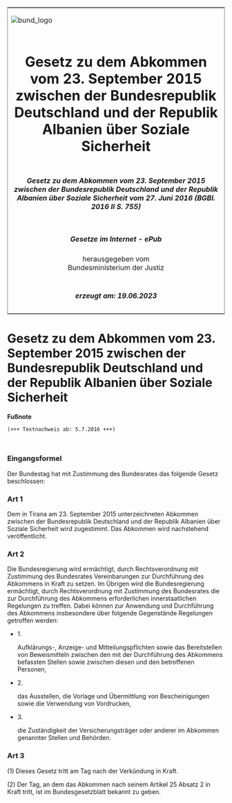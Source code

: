 <span id="DECKBLATT.html"></span>

<table border="0" frame="border" width="100%">

<tr valign="top">

<td align="left">

![bund\_logo](BfJ_2021_Web_de_de.gif)

</td>

<td align="right">

 

</td>

</tr>

<tr align="center" valign="middle">

<td colspan="2">

# Gesetz zu dem Abkommen vom 23. September 2015 zwischen der Bundesrepublik Deutschland und der Republik Albanien über Soziale Sicherheit

</td>

</tr>

<tr align="center" valign="middle">

<td colspan="2">

##### Gesetz zu dem Abkommen vom 23. September 2015 zwischen der Bundesrepublik Deutschland und der Republik Albanien über Soziale Sicherheit vom 27. Juni 2016 (BGBl. 2016 II S. 755)

</td>

</tr>

<tr align="center" valign="middle">

<td colspan="2">

  
  

##### Gesetze im Internet - ePub  
  
herausgegeben vom  
Bundesministerium der Justiz

</td>

</tr>

<tr align="center" valign="bottom">

<td colspan="2">

  
  

##### erzeugt am: 19.06.2023

</td>

</tr>

</table>

<span id="BJNR075520016.html"></span>

# Gesetz zu dem Abkommen vom 23. September 2015 zwischen der Bundesrepublik Deutschland und der Republik Albanien über Soziale Sicherheit

<div>

  
**Fußnote**

<div class="jnhtml">

<div>

<div class="jurAbsatz">

  

``` 
(+++ Textnachweis ab: 5.7.2016 +++)

 
```

</div>

</div>

</div>

</div>

<span id="BJNR075520016BJNE000100000.html"></span>

### Eingangsformel  

<div>

<div class="jnhtml">

<div>

<div class="jurAbsatz">

Der Bundestag hat mit Zustimmung des Bundesrates das folgende Gesetz
beschlossen:

</div>

</div>

</div>

</div>

<span id="BJNR075520016BJNE000200000.html"></span>

### Art 1  

<div>

<div class="jnhtml">

<div>

<div class="jurAbsatz">

Dem in Tirana am 23. September 2015 unterzeichneten Abkommen zwischen
der Bundesrepublik Deutschland und der Republik Albanien über Soziale
Sicherheit wird zugestimmt. Das Abkommen wird nachstehend
veröffentlicht.

</div>

</div>

</div>

</div>

<span id="BJNR075520016BJNE000300000.html"></span>

### Art 2  

<div>

<div class="jnhtml">

<div>

<div class="jurAbsatz">

Die Bundesregierung wird ermächtigt, durch Rechtsverordnung mit
Zustimmung des Bundesrates Vereinbarungen zur Durchführung des Abkommens
in Kraft zu setzen. Im Übrigen wird die Bundesregierung ermächtigt,
durch Rechtsverordnung mit Zustimmung des Bundesrates die zur
Durchführung des Abkommens erforderlichen innerstaatlichen Regelungen
zu treffen. Dabei können zur Anwendung und Durchführung des Abkommens
insbesondere über folgende Gegenstände Regelungen getroffen werden:

  - 1\.
    
    <div style="">
    
    Aufklärungs-, Anzeige- und Mitteilungspflichten sowie das
    Bereitstellen von Beweismitteln zwischen den mit der Durchführung
    des Abkommens befassten Stellen sowie zwischen diesen und den
    betroffenen Personen,
    
    </div>

  - 2\.
    
    <div style="">
    
    das Ausstellen, die Vorlage und Übermittlung von Bescheinigungen
    sowie die Verwendung von Vordrucken,
    
    </div>

  - 3\.
    
    <div style="">
    
    die Zuständigkeit der Versicherungsträger oder anderer im Abkommen
    genannter Stellen und Behörden.
    
    </div>

</div>

</div>

</div>

</div>

<span id="BJNR075520016BJNE000400000.html"></span>

### Art 3  

<div>

<div class="jnhtml">

<div>

<div class="jurAbsatz">

(1) Dieses Gesetz tritt am Tag nach der Verkündung in Kraft.

</div>

<div class="jurAbsatz">

(2) Der Tag, an dem das Abkommen nach seinem Artikel 25 Absatz 2 in
Kraft tritt, ist im Bundesgesetzblatt bekannt zu geben.

</div>

</div>

</div>

</div>
